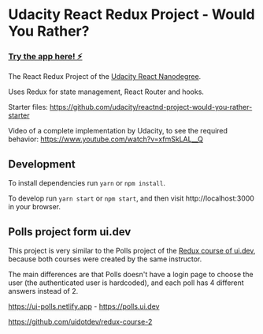 # Udacity React Redux Project - Would You Rather?

<h3><a href="https://albert-react-redux-udacity-wouldyourather.netlify.app/">Try the app here! ⚡️</a></h3>

The React Redux Project of the [Udacity React Nanodegree](https://www.udacity.com/course/react-nanodegree--nd019).

Uses Redux for state management, React Router and hooks.

Starter files: https://github.com/udacity/reactnd-project-would-you-rather-starter

Video of a complete implementation by Udacity, to see the required behavior: https://www.youtube.com/watch?v=xfmSkLAL__Q

## Development

To install dependencies run `yarn` or `npm install`.

To develop run `yarn start` or `npm start`, and then visit http://localhost:3000 in your browser.

## Polls project form ui.dev

This project is very similar to the Polls project of the [Redux course of ui.dev](https://ui.dev/redux), because both courses were created by the same instructor.

The main differences are that Polls doesn't have a login page to choose the user (the authenticated user is hardcoded), and each poll has 4 different answers instead of 2.

https://ui-polls.netlify.app - https://polls.ui.dev

https://github.com/uidotdev/redux-course-2
